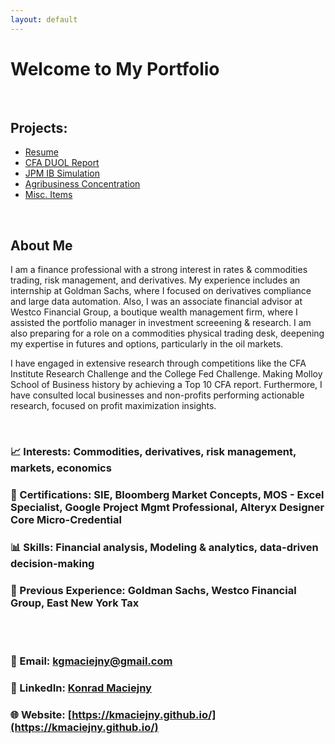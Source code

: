 ```yaml
---
layout: default
---
```


# <b>Welcome to My Portfolio</b>

<br>

## Projects:

- [Resume](projects/resume.md)
- [CFA DUOL Report](projects/duolreport.md)
- [JPM IB Simulation](projects/jpm.md)
- [Agribusiness Concentration](projects/agribusiness.md)
- [Misc. Items](projects/misc)



<br>

## About Me
I am a finance professional with a strong interest in rates & commodities trading, risk management, and derivatives. My experience includes an internship at Goldman Sachs, where I focused on derivatives compliance and large data automation. Also, I was an associate financial advisor at Westco Financial Group, a boutique wealth management firm, where I assisted the portfolio manager in investment screeening & research. I am also preparing for a role on a commodities physical trading desk, deepening my expertise in futures and options, particularly in the oil markets.

I have engaged in extensive research through competitions like the CFA Institute Research Challenge and the College Fed Challenge. Making Molloy School of Business history by achieving a Top 10 CFA report. Furthermore, I have consulted local businesses and non-profits performing actionable research, focused on profit maximization insights.

<br>

### 📈 Interests: Commodities, derivatives, risk management, markets, economics
### 🧾 Certifications: SIE, Bloomberg Market Concepts, MOS - Excel Specialist, Google Project Mgmt Professional, Alteryx Designer Core Micro-Credential
### 📊 Skills: Financial analysis, Modeling & analytics, data-driven decision-making
### 💼 Previous Experience: Goldman Sachs, Westco Financial Group, East New York Tax

<br>
<br>


### 📧 Email: [kgmaciejny@gmail.com](mailto:kgmaciejny@gmail.com)  
### 💼 LinkedIn: [Konrad Maciejny](https://www.linkedin.com/in/konrad-maciejny/)
### 🌐 Website: [https://kmaciejny.github.io/](https://kmaciejny.github.io/)  


<br>
<br>


